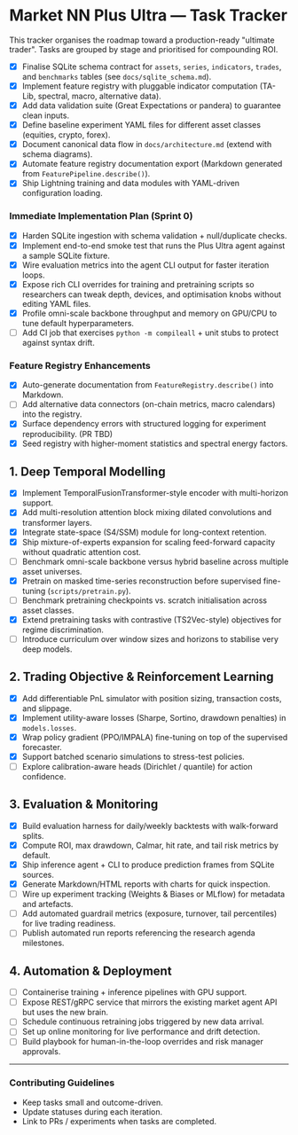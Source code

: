 # Market NN Plus Ultra — Task Tracker

This tracker organises the roadmap toward a production-ready "ultimate trader". Tasks are grouped by stage and prioritised for compounding ROI.

- [x] Finalise SQLite schema contract for `assets`, `series`, `indicators`, `trades`, and `benchmarks` tables (see `docs/sqlite_schema.md`).
- [x] Implement feature registry with pluggable indicator computation (TA-Lib, spectral, macro, alternative data).
- [x] Add data validation suite (Great Expectations or pandera) to guarantee clean inputs.
- [x] Define baseline experiment YAML files for different asset classes (equities, crypto, forex).
- [x] Document canonical data flow in `docs/architecture.md` (extend with schema diagrams).
- [x] Automate feature registry documentation export (Markdown generated from `FeaturePipeline.describe()`).
- [x] Ship Lightning training and data modules with YAML-driven configuration loading.

### Immediate Implementation Plan (Sprint 0)
- [x] Harden SQLite ingestion with schema validation + null/duplicate checks.
- [x] Implement end-to-end smoke test that runs the Plus Ultra agent against a sample SQLite fixture.
- [x] Wire evaluation metrics into the agent CLI output for faster iteration loops.
- [x] Expose rich CLI overrides for training and pretraining scripts so researchers can tweak depth, devices, and optimisation knobs without editing YAML files.
- [x] Profile omni-scale backbone throughput and memory on GPU/CPU to tune default hyperparameters.
- [ ] Add CI job that exercises `python -m compileall` + unit stubs to protect against syntax drift.

### Feature Registry Enhancements
- [x] Auto-generate documentation from `FeatureRegistry.describe()` into Markdown.
- [ ] Add alternative data connectors (on-chain metrics, macro calendars) into the registry.
- [x] Surface dependency errors with structured logging for experiment reproducibility. (PR TBD)
- [x] Seed registry with higher-moment statistics and spectral energy factors.

## 1. Deep Temporal Modelling
- [x] Implement TemporalFusionTransformer-style encoder with multi-horizon support.
- [x] Add multi-resolution attention block mixing dilated convolutions and transformer layers.
- [x] Integrate state-space (S4/SSM) module for long-context retention.
- [x] Ship mixture-of-experts expansion for scaling feed-forward capacity without quadratic attention cost.
- [ ] Benchmark omni-scale backbone versus hybrid baseline across multiple asset universes.
- [x] Pretrain on masked time-series reconstruction before supervised fine-tuning (`scripts/pretrain.py`).
- [ ] Benchmark pretraining checkpoints vs. scratch initialisation across asset classes.
- [x] Extend pretraining tasks with contrastive (TS2Vec-style) objectives for regime discrimination.
- [ ] Introduce curriculum over window sizes and horizons to stabilise very deep models.

## 2. Trading Objective & Reinforcement Learning
- [x] Add differentiable PnL simulator with position sizing, transaction costs, and slippage.
- [x] Implement utility-aware losses (Sharpe, Sortino, drawdown penalties) in `models.losses`.
- [x] Wrap policy gradient (PPO/IMPALA) fine-tuning on top of the supervised forecaster.
- [x] Support batched scenario simulations to stress-test policies.
- [ ] Explore calibration-aware heads (Dirichlet / quantile) for action confidence.

## 3. Evaluation & Monitoring
- [x] Build evaluation harness for daily/weekly backtests with walk-forward splits.
- [x] Compute ROI, max drawdown, Calmar, hit rate, and tail risk metrics by default.
- [x] Ship inference agent + CLI to produce prediction frames from SQLite sources.
- [x] Generate Markdown/HTML reports with charts for quick inspection.
- [ ] Wire up experiment tracking (Weights & Biases or MLflow) for metadata and artefacts.
- [ ] Add automated guardrail metrics (exposure, turnover, tail percentiles) for live trading readiness.
- [ ] Publish automated run reports referencing the research agenda milestones.

## 4. Automation & Deployment
- [ ] Containerise training + inference pipelines with GPU support.
- [ ] Expose REST/gRPC service that mirrors the existing market agent API but uses the new brain.
- [ ] Schedule continuous retraining jobs triggered by new data arrival.
- [ ] Set up online monitoring for live performance and drift detection.
- [ ] Build playbook for human-in-the-loop overrides and risk manager approvals.

---

### Contributing Guidelines
* Keep tasks small and outcome-driven.
* Update statuses during each iteration.
* Link to PRs / experiments when tasks are completed.
